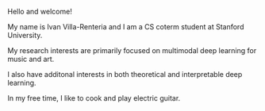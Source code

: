 Hello and welcome! 

My name is Ivan Villa-Renteria and I am a CS coterm student at Stanford University. 

My research interests are primarily focused on multimodal deep learning for music and art.

I also have additonal interests in both theoretical and interpretable deep learning.

In my free time, I like to cook and play electric guitar.
